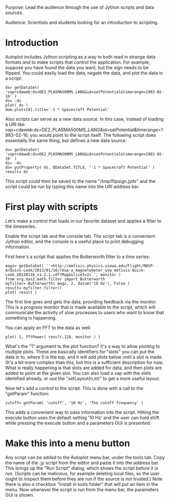Purpose: Lead the audience through the use of Jython scripts and data
sources.

Audience: Scientists and students looking for an introduction to
scripting.

# Introduction

Autoplot includes Jython scripting as a way to both read in strange data
formats and to make scripts that control the application. For example,
suppose you have found the data you want, but the sign needs to be
flipped. You could easily load the data, negate the data, and plot the
data in a script:

```
ds= getDataSet( 'vap+cdaweb:ds=DE2_PLASMA500MS_LANG&id=satPotential&timerange=1983-02-16' )
ds= -ds
plot( ds )
dom.plots[0].title='-1 * Spacecraft Potential'
```
Also scripts can serve as a new data source. In this case, instead of
loading a URI like
vap+cdaweb:ds=DE2\_PLASMA500MS\_LANG\&id=satPotential\&timerange=1983-02-16,
you would point to the script itself. The following script does
essentially the same thing, but defines a new data source:

```
ds= getDataSet( 'vap+cdaweb:ds=DE2_PLASMA500MS_LANG&id=satPotential&timerange=1983-02-16' )
ds= -ds
ds= putProperty( ds, QDataSet.TITLE, '-1 * Spacecraft Potential' )
result= ds
```
This script could then be saved to the name "/tmp/flipsign.jyds" and the
script could be run by typing this name into the URI address bar.

# First play with scripts

Let's make a control that loads in our favorite dataset and applies a
filter to the timeseries.

Enable the script tab and the console tab. The script tab is a
convenient Jython editor, and the console is a useful place to print
debugging information.

First here's a script that applies the Butterworth filter to a time
series:

```
magz= getDataSet( '`<http://emfisis.physics.uiowa.edu/Flight/RBSP-A/Quick-Look/2013/01/16/rbsp-a_magnetometer_uvw_emfisis-Quick-Look_20130116_v1.2.1.cdf?Mag&slice1=2>`', monitor )
from org.das2.math.filter import Butterworth
myfilter= Butterworth( magz, 2, datum('10 Hz'), False )
result= myfilter.filter()
plot( result )
```
The first line goes and gets the data, providing feedback via the
monitor. This is a progress monitor that is made available to the
script, which will communicate the activity of slow processes to users
who want to know that something is happening.

You can apply an FFT to the data as well:

```
plot( 1, fftPower( result,128, monitor ) )
```
What's the "1" argument to the plot function? It's a way to allow
plotting to multiple plots. These are basically identifiers for "slots"
you can put the data in to, where 0 is the top, and it will add plots
below until a slot is made. (It's a bit more complex than this, but this
is a sufficient description for now. What is really happening is that
slots are added for data, and then plots are added to point at the given
slot. You can also load a vap with the slots identified already, or use
the "setLayout(n,m)" to get a more useful layout.

Now let's add a control to the script. This is done with a call to the
"getParam" function:

```
cutoff= getParam( 'cutoff', '10 Hz', 'The cutoff frequency' )
```
This adds a convenient way to pass information into the script. Hitting
the execute button uses the default setting '10 Hz' and the user can
hold shift while pressing the execute button and a parameters GUI is
presented.

# Make this into a menu button

Any script can be added to the Autoplot menu bar, under the tools tab.
Copy the name of the .jy script from the editor and paste it into the
address bar. This brings up the "Run Script" dialog, which shows the
script before it is run. (Scripts can be malicious, for example deleting
local files, so the user ought to inspect them before they are run if
the source is not trusted.) Note there is also a checkbox "Install in
tools folder" that will put an item in the menu. Now whenever the script
is run from the menu bar, the parameters GUI is shown.

